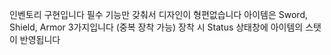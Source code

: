인벤토리 구현입니다
필수 기능만 갖춰서 디자인이 형편없습니다
아이템은 Sword, Shield, Armor 3가지입니다 (중복 장착 가능)
장착 시 Status 상태창에 아이템의 스탯이 반영됩니다
